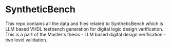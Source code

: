# SyntheticBench
This repo contains all the data and files related to SyntheticBench which is LLM based VHDL testbench generation for digital logic design verification. This is a part of the Master's thesis - LLM based digital design verification - two level validation.
